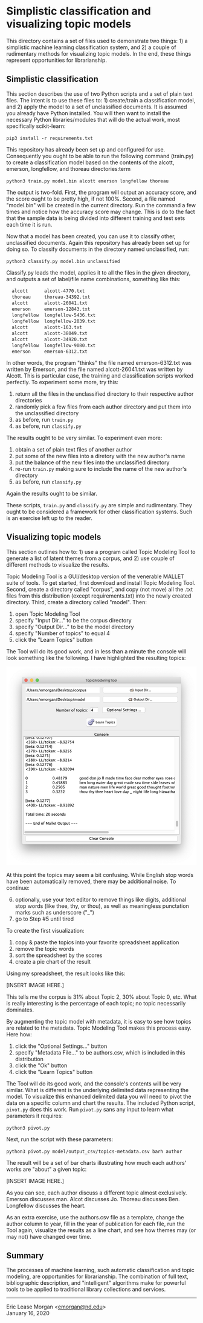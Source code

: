 # Simplistic classification and visualizing topic models

This directory contains a set of files used to demonstrate two things: 1) a simplistic machine learning classification system, and 2) a couple of rudimentary methods for visualizing topic models. In the end, these things represent opportunities for librarianship. 


## Simplistic classification

This section describes the use of two Python scripts and a set of plain text files. The intent is to use these files to: 1) create/train a classification model, and 2) apply the model to a set of unclassified documents. It is assumed you already have Python installed. You will then want to install the necessary Python libraries/modules that will do the actual work, most specifically scikit-learn:

`pip3 install -r requirements.txt`

This repository has already been set up and configured for use. Consequently you ought to be able to run the following command (train.py) to create a classification model based on the contents of the alcott, emerson, longfellow, and thoreau directories:term

`python3 train.py model.bin alcott emerson longfellow thoreau`

The output is two-fold. First, the program will output an accuracy score, and the score ought to be pretty high, if not 100%. Second, a file named "model.bin" will be created in the current directory. Run the command a few times and notice how the accuracy score may change. This is do to the fact that the sample data is being divided into different training and test sets each time it is run.

Now that a model has been created, you can use it to classify other, unclassified documents. Again this repository has already been set up for doing so. To classify documents in the directory named unclassified, run:

`python3 classify.py model.bin unclassified`

Classify.py loads the model, applies it to all the files in the given directory, and outputs a set of label/file name combinations, something like this:

	  alcott      alcott-4770.txt
	  thoreau     thoreau-34392.txt
	  alcott      alcott-26041.txt
	  emerson     emerson-12843.txt
	  longfellow  longfellow-5436.txt
	  longfellow  longfellow-2039.txt
	  alcott      alcott-163.txt
	  alcott      alcott-38049.txt
	  alcott      alcott-34920.txt
	  longfellow  longfellow-9080.txt
	  emerson     emerson-6312.txt

In other words, the program "thinks" the file named emerson-6312.txt was written by Emerson, and the file named alcott-26041.txt was written by Alcott. This is particular case, the training and classification scripts worked perfectly. To experiment some more, try this:

   1. return all the files in the unclassified directory to their respective author directories
   2. randomly pick a few files from each author directory and put them into the unclassified directory
   3. as before, run `train.py`
   4. as before, run `classify.py`

The results ought to be very similar. To experiment even more:

   1. obtain a set of plain text files of another author
   2. put some of the new files into a diretory with the new author's name
   3. put the balance of the new files into the unclassified directory
   4. re-run `train.py` making sure to include the name of the new author's directory
   5. as before, run `classify.py`
   
Again the results ought to be similar.

These scripts, `train.py` and `classify.py` are simple and rudimentary. They ought to be considered a framework for other classification systems. Such is an exercise left up to the reader. 


## Visualizing topic models

This section outlines how to: 1) use a program called Topic Modeling Tool to generate a list of latent themes from a corpus, and 2) use couple of different methods to visualize the results.

Topic Modeling Tool is a GUI/desktop version of the venerable MALLET suite of tools. To get started, first download and install Topic Modeling Tool. Second, create a directory called "corpus", and copy (not move) all the .txt files from this distribution (except requirements.txt) into the newly created directory. Third, create a directory called "model". Then:

   1. open Topic Modeling Tool
   2. specify "Input Dir..." to be the corpus directory
   3. specify "Output Dir..." to be the model directory
   4. specify "Number of topics" to equal 4
   5. click the "Learn Topics" button
   
The Tool will do its good work, and in less than a minute the console will look something like the following. I have highlighted the resulting topics:

![tool](./images/tool.png "Logo Title Text 1")

At this point the topics may seem a bit confusing. While English stop words have been automatically removed, there may be additional noise. To continue:

   6. optionally, use your text editor to remove things like digits, additional stop words (like thee, thy, or thou), as well as meaningless punctation marks such as underscore ("_")
   7. go to Step #5 until tired

To create the first visualization:

   1. copy &amp; paste the topics into your favorite spreadsheet application
   2. remove the topic words
   3. sort the spreadsheet by the scores
   4. create a pie chart of the result

Using my spreadsheet, the result looks like this:

[INSERT IMAGE HERE.]

This tells me the corpus is 31% about Topic 2, 30% about Topic 0, etc. What is really interesting is the percentage of each topic; no topic necessarily dominates.

By augmenting the topic model with metadata, it is easy to see how topics are related to the metadata. Topic Modeling Tool makes this process easy. Here how:

   1. click the "Optional Settings..." button
   2. specify "Metadata File..." to be authors.csv, which is included in this distribution
   3. click the "Ok" button
   4. click the "Learn Topics" button

The Tool will do its good work, and the console's contents will be very similar. What is different is the underlying delimited data representing the model. To visualize this enhanced delimited data you will need to pivot the data on a specific column and chart the results. The included Python script, `pivot.py` does this work. Run `pivot.py` sans any input to learn what parameters it requires:

`python3 pivot.py`

Next, run the script with these parameters:

`python3 pivot.py model/output_csv/topics-metadata.csv barh author`

The result will be a set of bar charts illustrating how much each authors' works are "about" a given topic:

[INSERT IMAGE HERE.]

As you can see, each author discuss a different topic almost exclusively. Emerson discusses man. Alcot discusses Jo. Thoreau discusses Ben. Longfellow discusses the heart. 

As an extra exercise, use the authors.csv file as a template, change the author column to year, fill in the year of publication for each file, run the Tool again, visualize the results as a line chart, and see how themes may (or may not) have changed over time.

## Summary

The processes of machine learning, such automatic classification and topic modeling, are opportunities for librarianship. The combination of full text, bibliographic description, and "intelligent" algorithms make for powerful tools to be applied to traditional library collections and services.

--- 
Eric Lease Morgan &lt;emorgan@nd.edu&gt;  
January 16, 2020

